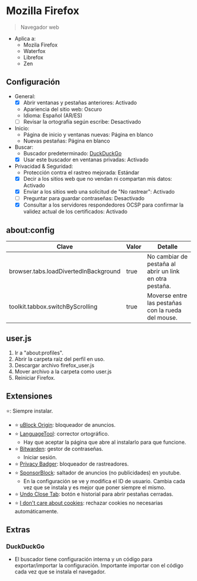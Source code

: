 # Mozilla Firefox

> Navegador web

- Aplica a:
  - Mozila Firefox
  - Waterfox
  - Librefox
  - Zen

## Configuración

- General:
  - [x] Abrir ventanas y pestañas anteriores: Activado
  - Apariencia del sitio web: Oscuro
  - Idioma: Español (AR/ES)
  - [ ] Revisar la ortografía según escribe: Desactivado
- Inicio:
  - Página de inicio y ventanas nuevas: Página en blanco
  - Nuevas pestañas: Página en blanco
- Buscar:
  - Buscador predeterminado: [DuckDuckGo](#duckduckgo)
  - [x] Usar este buscador en ventanas privadas: Activado
- Privacidad & Seguridad:
  - Protección contra el rastreo mejorada: Estándar
  - [x] Decir a los sitios web que no vendan ni compartan mis datos: Activado
  - [x] Enviar a los sitios web una solicitud de "No rastrear": Activado
  - [ ] Preguntar para guardar contraseñas: Desactivado
  - [x] Consultar a los servidores respondedores OCSP para confirmar la validez actual de los certificados: Activado

## about:config

| Clave                                 | Valor | Detalle                                                 |
| ------------------------------------- | ----- | ------------------------------------------------------- |
| browser.tabs.loadDivertedInBackground | true  | No cambiar de pestaña al abrir un link en otra pestaña. |
| toolkit.tabbox.switchByScrolling      | true  | Moverse entre las pestañas con la rueda del mouse.      |

## user.js

1. Ir a "about:profiles".
2. Abrir la carpeta raíz del perfil en uso.
3. Descargar archivo firefox_user.js
4. Mover archivo a la carpeta como user.js
5. Reiniciar Firefox.

## Extensiones

⭐: Siempre instalar.

- ⭐ [uBlock Origin](https://addons.mozilla.org/es-AR/firefox/addon/ublock-origin/): bloqueador de anuncios.
- ⭐ [LanguageTool](https://addons.mozilla.org/es-AR/firefox/addon/languagetool/): corrector ortográfico.
  - Hay que aceptar la página que abre al instalarlo para que funcione.
- ⭐ [Bitwarden](https://addons.mozilla.org/es-AR/firefox/addon/bitwarden-password-manager/): gestor de contraseñas.
  - Iniciar sesión.
- ⭐ [Privacy Badger](https://addons.mozilla.org/es-AR/firefox/addon/privacy-badger17): bloqueador de rastreadores.
- ⭐ [SponsorBlock](https://addons.mozilla.org/es-AR/firefox/addon/sponsorblock/): saltador de anuncios (no publicidades) en youtube.
  - En la configuración se ve y modifica el ID de usuario. Cambia cada vez que se instala y es mejor que poner siempre el mismo.
- ⭐ [Undo Close Tab](https://addons.mozilla.org/es-AR/firefox/addon/undoclosetabbutton/): botón e historial para abrir pestañas cerradas.
- ⭐ [I don't care about cookies](https://addons.mozilla.org/es-ES/firefox/addon/i-dont-care-about-cookies/): rechazar cookies no necesarias automáticamente.

## Extras

### DuckDuckGo

- El buscador tiene configuración interna y un código para exportar/importar la configuración. Importante importar con el código cada vez que se instala el navegador.
